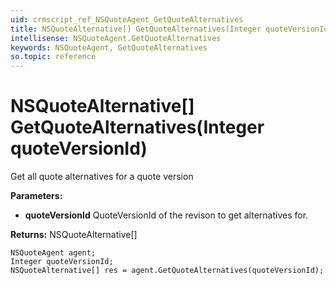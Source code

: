 ```yaml
---
uid: crmscript_ref_NSQuoteAgent_GetQuoteAlternatives
title: NSQuoteAlternative[] GetQuoteAlternatives(Integer quoteVersionId)
intellisense: NSQuoteAgent.GetQuoteAlternatives
keywords: NSQuoteAgent, GetQuoteAlternatives
so.topic: reference
---
```


# NSQuoteAlternative[] GetQuoteAlternatives(Integer quoteVersionId)

Get all quote alternatives for a quote version

**Parameters:**
 - **quoteVersionId** QuoteVersionId of the revison to get alternatives for.

**Returns:** NSQuoteAlternative[]

```crmscript
NSQuoteAgent agent;
Integer quoteVersionId;
NSQuoteAlternative[] res = agent.GetQuoteAlternatives(quoteVersionId);
```

